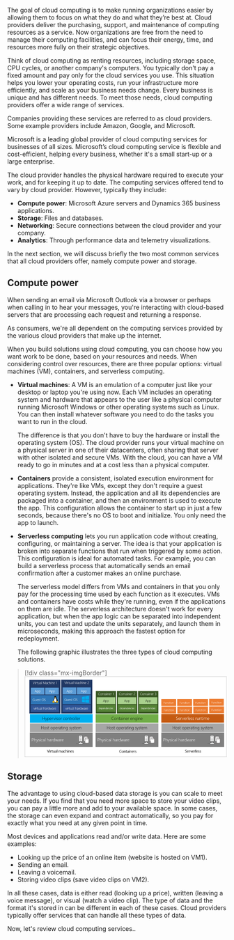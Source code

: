 The goal of cloud computing is to make running organizations easier by allowing them to focus on what they do and what they’re best at. Cloud providers deliver the purchasing, support, and maintenance of computing resources as a service. Now organizations are free from the need to manage their computing facilities, and can focus their energy, time, and resources more fully on their strategic objectives.

Think of cloud computing as renting resources, including storage space, CPU cycles, or another company's computers. You typically don't pay a fixed amount and pay only for the cloud services you use.  This situation helps you lower your operating costs, run your infrastructure more efficiently, and scale as your business needs change. Every business is unique and has different needs. To meet those needs, cloud computing providers offer a wide range of services.

Companies providing these services are referred to as cloud providers. Some example providers include Amazon, Google, and Microsoft. 

Microsoft is a leading global provider of cloud computing services for businesses of all sizes. Microsoft’s cloud computing service is flexible and cost-efficient, helping every business, whether it's a small start-up or a large enterprise.

The cloud provider handles the physical hardware required to execute your work, and for keeping it up to date. The computing services offered tend to vary by cloud provider. 
However, typically they include: 
- **Compute power**: Microsoft Azure servers and Dynamics 365 business applications.
- **Storage**: Files and databases.
- **Networking**: Secure connections between the cloud provider and your company.
- **Analytics**: Through performance data and telemetry visualizations.

In the next section, we will discuss briefly the two most common services that all cloud providers offer, namely compute power and storage.

## Compute power

When sending an email via Microsoft Outlook via a browser or perhaps when calling in to hear your messages, you're interacting with cloud-based servers that are processing each request and returning a response. 

As consumers, we're all dependent on the computing services provided by the various cloud providers that make up the internet.

When you build solutions using cloud computing, you can choose how you want work to be done, based on your resources and needs. When considering control over resources, there are three popular options: virtual machines (VM), containers, and serverless computing.
- **Virtual machines**: A VM is an emulation of a computer just like your desktop or laptop you're using now. Each VM includes an operating system and hardware that appears to the user like a physical computer running Microsoft Windows or other operating systems such as Linux. You can then install whatever software you need to do the tasks you want to run in the cloud.
   
   The difference is that you don't have to buy the hardware or install the operating system (OS). The cloud provider runs your virtual machine on a physical server in one of their datacenters, often sharing that server with other isolated and secure VMs. With the cloud, you can have a VM ready to go in minutes and at a cost less than a physical computer.
- **Containers** provide a consistent, isolated execution environment for applications. They're like VMs, except they don't require a guest operating system. Instead, the application and all its dependencies are packaged into a container, and then an environment is used to execute the app. This configuration allows the container to start up in just a few seconds, because there's no OS to boot and initialize. You only need the app to launch.
- **Serverless computing** lets you run application code without creating, configuring, or maintaining a server. The idea is that your application is broken into separate functions that run when triggered by some action. This configuration is ideal for automated tasks. For example, you can build a serverless process that automatically sends an email confirmation after a customer makes an online purchase.
   
   The serverless model differs from VMs and containers in that you only pay for the processing time used by each function as it executes. VMs and containers have costs while they're running, even if the applications on them are idle. The serverless architecture doesn't work for every application, but when the app logic can be separated into independent units, you can test and update the units separately, and launch them in microseconds, making this approach the fastest option for redeployment.
   
   The following graphic illustrates the three types of cloud computing solutions.

> [!div class="mx-imgBorder"]
> ![graphic showing the spectrum of cloud computing covered above ](../media/m02-cloudcomputing.png)  

## Storage

The advantage to using cloud-based data storage is you can scale to meet your needs. If you find that you need more space to store your video clips, you can pay a little more and add to your available space. In some cases, the storage can even expand and contract automatically, so you pay for exactly what you need at any given point in time.

Most devices and applications read and/or write data. Here are some examples:
- Looking up the price of an online item (website is hosted on VM1).
- Sending an email.
- Leaving a voicemail.
- Storing video clips (save video clips on VM2).

In all these cases, data is either read (looking up a price), written (leaving a voice message), or visual (watch a video clip). The type of data and the format it's stored in can be different in each of these cases. Cloud providers typically offer services that can handle all these types of data.

Now, let's review cloud computing services..
